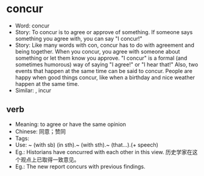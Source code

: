 # concur

- Word: concur
- Story: To concur is to agree or approve of something. If someone says something you agree with, you can say "I concur!"
- Story: Like many words with con, concur has to do with agreement and being together. When you concur, you agree with someone about something or let them know you approve. "I concur" is a formal (and sometimes humorous) way of saying "I agree!" or "I hear that!" Also, two events that happen at the same time can be said to concur. People are happy when good things concur, like when a birthday and nice weather happen at the same time.
- Similar: , incur

## verb

- Meaning: to agree or have the same opinion
- Chinese: 同意；赞同
- Tags: 
- Use: ~ (with sb) (in sth).~ (with sth).~ (that…).(+ speech)
- Eg.: Historians have concurred with each other in this view. 历史学家在这个观点上已取得一致意见。
- Eg.: The new report concurs with previous findings.

